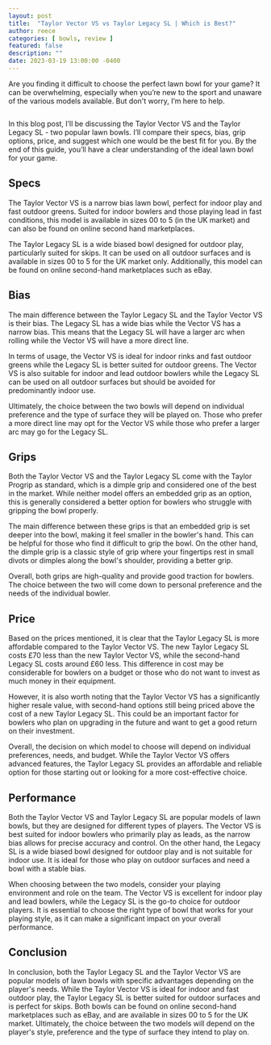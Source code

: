 ```yaml
---
layout: post
title:  "Taylor Vector VS vs Taylor Legacy SL | Which is Best?"
author: reece
categories: [ bowls, review ]
featured: false
description: ""
date: 2023-03-19 13:00:00 -0400
---
```

    

<!-- wp:paragraph -->
<p xmlns="http://www.w3.org/1999/xhtml">Are you finding it difficult to choose the perfect lawn bowl for your game? It can be overwhelming, especially when you’re new to the sport and unaware of the various models available. But don't worry, I’m here to help. </p>
<!-- /wp:paragraph -->

<!-- wp:image {"id":2060,"sizeSlug":"large","linkDestination":"none"} -->
<figure class="wp-block-image size-large"><img src="/img/posts/taylor-vector-vs-vs-taylor-legacy-sl-1024x576.jpg" alt="" class="wp-image-2060"/></figure>
<!-- /wp:image -->

<!-- wp:paragraph -->
<p>In this blog post, I’ll be discussing the Taylor Vector VS and the Taylor Legacy SL - two popular lawn bowls. I’ll compare their specs, bias, grip options, price, and suggest which one would be the best fit for you. By the end of this guide, you’ll have a clear understanding of the ideal lawn bowl for your game.</p>
<!-- /wp:paragraph -->

<!-- wp:heading -->
<h2>Specs</h2>
<!-- /wp:heading -->

<!-- wp:paragraph -->
<p>The Taylor Vector VS is a narrow bias lawn bowl, perfect for indoor play and fast outdoor greens. Suited for indoor bowlers and those playing lead in fast conditions, this model is available in sizes 00 to 5 (in the UK market) and can also be found on online second hand marketplaces.</p>
<!-- /wp:paragraph -->

<!-- wp:paragraph -->
<p>The Taylor Legacy SL is a wide biased bowl designed for outdoor play, particularly suited for skips. It can be used on all outdoor surfaces and is available in sizes 00 to 5 for the UK market only. Additionally, this model can be found on online second-hand marketplaces such as eBay.</p>
<!-- /wp:paragraph -->

<!-- wp:heading -->
<h2>Bias</h2>
<!-- /wp:heading -->

<!-- wp:paragraph -->
<p>The main difference between the Taylor Legacy SL and the Taylor Vector VS is their bias. The Legacy SL has a wide bias while the Vector VS has a narrow bias. This means that the Legacy SL will have a larger arc when rolling while the Vector VS will have a more direct line.</p>
<!-- /wp:paragraph -->

<!-- wp:paragraph -->
<p>In terms of usage, the Vector VS is ideal for indoor rinks and fast outdoor greens while the Legacy SL is better suited for outdoor greens. The Vector VS is also suitable for indoor and lead outdoor bowlers while the Legacy SL can be used on all outdoor surfaces but should be avoided for predominantly indoor use.</p>
<!-- /wp:paragraph -->

<!-- wp:paragraph -->
<p>Ultimately, the choice between the two bowls will depend on individual preference and the type of surface they will be played on. Those who prefer a more direct line may opt for the Vector VS while those who prefer a larger arc may go for the Legacy SL.</p>
<!-- /wp:paragraph -->

<!-- wp:heading -->
<h2>Grips</h2>
<!-- /wp:heading -->

<!-- wp:paragraph -->
<p>Both the Taylor Vector VS and the Taylor Legacy SL come with the Taylor Progrip as standard, which is a dimple grip and considered one of the best in the market. While neither model offers an embedded grip as an option, this is generally considered a better option for bowlers who struggle with gripping the bowl properly.</p>
<!-- /wp:paragraph -->

<!-- wp:paragraph -->
<p>The main difference between these grips is that an embedded grip is set deeper into the bowl, making it feel smaller in the bowler's hand. This can be helpful for those who find it difficult to grip the bowl. On the other hand, the dimple grip is a classic style of grip where your fingertips rest in small divots or dimples along the bowl's shoulder, providing a better grip.</p>
<!-- /wp:paragraph -->

<!-- wp:paragraph -->
<p>Overall, both grips are high-quality and provide good traction for bowlers. The choice between the two will come down to personal preference and the needs of the individual bowler.</p>
<!-- /wp:paragraph -->

<!-- wp:heading -->
<h2>Price</h2>
<!-- /wp:heading -->

<!-- wp:paragraph -->
<p>Based on the prices mentioned, it is clear that the Taylor Legacy SL is more affordable compared to the Taylor Vector VS. The new Taylor Legacy SL costs £70 less than the new Taylor Vector VS, while the second-hand Legacy SL costs around £60 less. This difference in cost may be considerable for bowlers on a budget or those who do not want to invest as much money in their equipment.</p>
<!-- /wp:paragraph -->

<!-- wp:paragraph -->
<p>However, it is also worth noting that the Taylor Vector VS has a significantly higher resale value, with second-hand options still being priced above the cost of a new Taylor Legacy SL. This could be an important factor for bowlers who plan on upgrading in the future and want to get a good return on their investment.</p>
<!-- /wp:paragraph -->

<!-- wp:paragraph -->
<p>Overall, the decision on which model to choose will depend on individual preferences, needs, and budget. While the Taylor Vector VS offers advanced features, the Taylor Legacy SL provides an affordable and reliable option for those starting out or looking for a more cost-effective choice.</p>
<!-- /wp:paragraph -->

<!-- wp:heading -->
<h2>Performance</h2>
<!-- /wp:heading -->

<!-- wp:paragraph -->
<p>Both the Taylor Vector VS and Taylor Legacy SL are popular models of lawn bowls, but they are designed for different types of players. The Vector VS is best suited for indoor bowlers who primarily play as leads, as the narrow bias allows for precise accuracy and control. On the other hand, the Legacy SL is a wide biased bowl designed for outdoor play and is not suitable for indoor use. It is ideal for those who play on outdoor surfaces and need a bowl with a stable bias.</p>
<!-- /wp:paragraph -->

<!-- wp:paragraph -->
<p>When choosing between the two models, consider your playing environment and role on the team. The Vector VS is excellent for indoor play and lead bowlers, while the Legacy SL is the go-to choice for outdoor players. It is essential to choose the right type of bowl that works for your playing style, as it can make a significant impact on your overall performance.</p>
<!-- /wp:paragraph -->

<!-- wp:heading -->
<h2>Conclusion</h2>
<!-- /wp:heading -->

<!-- wp:paragraph -->
<p>In conclusion, both the Taylor Legacy SL and the Taylor Vector VS are popular models of lawn bowls with specific advantages depending on the player's needs. While the Taylor Vector VS is ideal for indoor and fast outdoor play, the Taylor Legacy SL is better suited for outdoor surfaces and is perfect for skips. Both bowls can be found on online second-hand marketplaces such as eBay, and are available in sizes 00 to 5 for the UK market. Ultimately, the choice between the two models will depend on the player's style, preference and the type of surface they intend to play on.</p>
<!-- /wp:paragraph -->
    